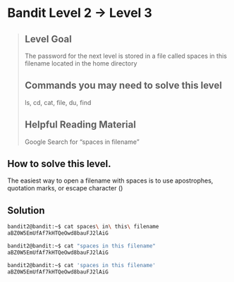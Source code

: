 # Bandit Level 2 → Level 3
>## Level Goal
>
> The password for the next level is stored in a file called spaces in this filename located in the home directory
> ## Commands you may need to solve this level
>
> ls, cd, cat, file, du, find
> ## Helpful Reading Material
>
>  Google Search for “spaces in filename”

## How to solve this level.
The easiest way to open a filename with spaces is to use apostrophes, quotation marks, or escape character (\)

## Solution
```bash
bandit2@bandit:~$ cat spaces\ in\ this\ filename 
aBZ0W5EmUfAf7kHTQeOwd8bauFJ2lAiG

bandit2@bandit:~$ cat "spaces in this filename" 
aBZ0W5EmUfAf7kHTQeOwd8bauFJ2lAiG

bandit2@bandit:~$ cat 'spaces in this filename' 
aBZ0W5EmUfAf7kHTQeOwd8bauFJ2lAiG
```